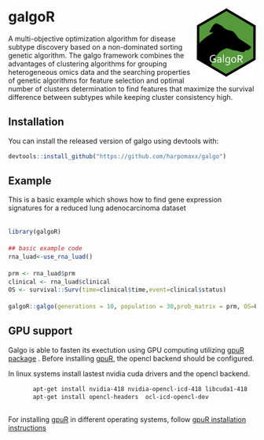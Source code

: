 
galgoR <img src="vignettes/GalgoR.png" align="right" alt="" width="120" />
================================================================================
<!-- badges: start -->
<!-- badges: end -->

A multi-objective optimization algorithm for disease subtype discovery based on a  non-dominated sorting genetic algorithm. The galgo framework combines the advantages of clustering algorithms for grouping heterogeneous omics data and the searching properties of genetic algorithms for feature selection and optimal number of clusters determination to find features that maximize the survival difference between subtypes while keeping cluster consistency high.

Installation
-------------
You can install the released version of galgo using devtools with:

``` r
devtools::install_github("https://github.com/harpomaxx/galgo")
```

Example
-------
This is a basic example which shows how to find gene expression signatures for a reduced lung adenocarcinoma dataset

``` r

library(galgoR)

## basic example code
rna_luad<-use_rna_luad()

prm <- rna_luad$prm 
clinical <- rna_luad$clinical
OS <- survival::Surv(time=clinical$time,event=clinical$status)

galgoR::galgo(generations = 10, population = 30,prob_matrix = prm, OS=OS)

```
## GPU support

Galgo is able to fasten its exectution using GPU computing utilizing [gpuR package](https://cran.r-project.org/package=gpuR "gpuR R package") . Before installing [gpuR](https://cran.r-project.org/package=gpuR "gpuR R package"), the opencl backend should be configured. 

In linux systems install lastest nvidia cuda drivers and the opencl backend.

```
       apt-get install nvidia-418 nvidia-opencl-icd-418 libcuda1-418
       apt-get install opencl-headers  ocl-icd-opencl-dev
       
```

For installing [gpuR](https://github.com/cdeterman/gpuR/wiki) in different operating systems, follow [gpuR installation instructions](https://github.com/cdeterman/gpuR/wiki "gpuR installation guide")
